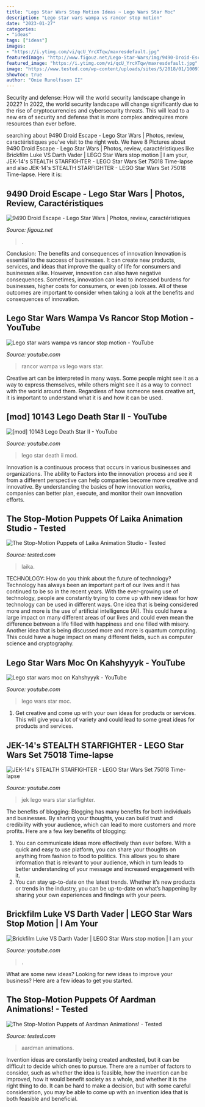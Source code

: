 ```yaml
---
title: "Lego Star Wars Stop Motion Ideas ~ Lego Wars Star Moc"
description: "Lego star wars wampa vs rancor stop motion"
date: "2023-01-27"
categories:
- "ideas"
tags: ["ideas"]
images:
- "https://i.ytimg.com/vi/qcU_YrcXTqw/maxresdefault.jpg"
featuredImage: "http://www.figouz.net/Lego-Star-Wars/img/9490-Droid-Escape/9490-Droid-Escape-Box.jpg"
featured_image: "https://i.ytimg.com/vi/qcU_YrcXTqw/maxresdefault.jpg"
image: "https://www.tested.com/wp-content/uploads/sites/5/2018/01/100973-qx2a1765.jpg"
ShowToc: true
author: "Onie Runolfsson II"
---
```



Security and defense: How will the world security landscape change in 2022?
In 2022, the world security landscape will change significantly due to the rise of cryptocurrencies and cybersecurity threats. This will lead to a new era of security and defense that is more complex andrequires more resources than ever before.

	

		
searching about 9490 Droid Escape - Lego Star Wars | Photos, review, caractéristiques you've visit to the right web. We have 8 Pictures about 9490 Droid Escape - Lego Star Wars | Photos, review, caractéristiques like Brickfilm Luke VS Darth Vader | LEGO Star Wars stop motion | I am your, JEK-14&#039;s STEALTH STARFIGHTER - LEGO Star Wars Set 75018 Time-lapse and also JEK-14&#039;s STEALTH STARFIGHTER - LEGO Star Wars Set 75018 Time-lapse. Here it is:
		
    
## 9490 Droid Escape - Lego Star Wars | Photos, Review, Caractéristiques

<img loading=lazy src="http://www.figouz.net/Lego-Star-Wars/img/9490-Droid-Escape/9490-Droid-Escape-Box.jpg" onerror="this.onerror=null;this.src='https://tse4.mm.bing.net/th?id=OIP.Z1E7h46C7pKTqQbdwIRnvwHaGU&amp;pid=15.1';" alt="9490 Droid Escape - Lego Star Wars | Photos, review, caractéristiques">

_Source: figouz.net_

>. 

	

Conclusion: The benefits and consequences of innovation
Innovation is essential to the success of businesses. It can create new products, services, and ideas that improve the quality of life for consumers and businesses alike. However, innovation can also have negative consequences. Sometimes, innovation can lead to increased burdens for businesses, higher costs for consumers, or even job losses. All of these outcomes are important to consider when taking a look at the benefits and consequences of innovation.

    
## Lego Star Wars Wampa Vs Rancor Stop Motion - YouTube

<img loading=lazy src="https://i.ytimg.com/vi/VITlqYLLmxk/hqdefault.jpg" onerror="this.onerror=null;this.src='https://tse2.mm.bing.net/th?id=OIP.wJCqYOJiODdPursBT2Ht6wHaFj&amp;pid=15.1';" alt="Lego star wars wampa vs rancor stop motion - YouTube">

_Source: youtube.com_

>rancor wampa vs lego wars star. 

	

Creative art can be interpreted in many ways. Some people might see it as a way to express themselves, while others might see it as a way to connect with the world around them. Regardless of how someone sees creative art, it is important to understand what it is and how it can be used.

    
## [mod] 10143 Lego Death Star II - YouTube

<img loading=lazy src="http://i.ytimg.com/vi/D1c2FFNzxH0/maxresdefault.jpg" onerror="this.onerror=null;this.src='https://tse3.mm.bing.net/th?id=OIP.WmB80xleVNSE9-IfZJdrNgHaEK&amp;pid=15.1';" alt="[mod] 10143 Lego Death Star II - YouTube">

_Source: youtube.com_

>lego star death ii mod. 

	

Innovation is a continuous process that occurs in various businesses and organizations. The ability to Factors into the innovation process and see it from a different perspective can help companies become more creative and innovative. By understanding the basics of how innovation works, companies can better plan, execute, and monitor their own innovation efforts.

    
## The Stop-Motion Puppets Of Laika Animation Studio - Tested

<img loading=lazy src="https://www.tested.com/wp-content/uploads/sites/5/2017/07/96940-qx2a2312.jpg" onerror="this.onerror=null;this.src='https://tse4.mm.bing.net/th?id=OIP.JLcjaM2I1jt9edjNJx_y9wHaEK&amp;pid=15.1';" alt="The Stop-Motion Puppets of Laika Animation Studio - Tested">

_Source: tested.com_

>laika. 

	

TECHNOLOGY: How do you think about the future of technology?
Technology has always been an important part of our lives and it has continued to be so in the recent years. With the ever-growing use of technology, people are constantly trying to come up with new ideas for how technology can be used in different ways. One idea that is being considered more and more is the use of artificial intelligence (AI). This could have a large impact on many different areas of our lives and could even mean the difference between a life filled with happiness and one filled with misery. Another idea that is being discussed more and more is quantum computing. This could have a huge impact on many different fields, such as computer science and cryptography.

    
## Lego Star Wars Moc On Kahshyyyk - YouTube

<img loading=lazy src="https://i.ytimg.com/vi/qcU_YrcXTqw/maxresdefault.jpg" onerror="this.onerror=null;this.src='https://tse4.mm.bing.net/th?id=OIP.aRE1kPTc9C6-J_orncReogHaEK&amp;pid=15.1';" alt="Lego star wars moc on Kahshyyyk - YouTube">

_Source: youtube.com_

>lego wars star moc. 

	

1. Get creative and come up with your own ideas for products or services. This will give you a lot of variety and could lead to some great ideas for products and services.

    
## JEK-14&#039;s STEALTH STARFIGHTER - LEGO Star Wars Set 75018 Time-lapse

<img loading=lazy src="http://i1.ytimg.com/vi/F6bUZ6qxP2Q/maxresdefault.jpg" onerror="this.onerror=null;this.src='https://tse4.mm.bing.net/th?id=OIP.yPT5jDpgEavgglHJZOLVMQHaEK&amp;pid=15.1';" alt="JEK-14&#039;s STEALTH STARFIGHTER - LEGO Star Wars Set 75018 Time-lapse">

_Source: youtube.com_

>jek lego wars star starfighter. 

	

The benefits of blogging:
Blogging has many benefits for both individuals and businesses. By sharing your thoughts, you can build trust and credibility with your audience, which can lead to more customers and more profits. Here are a few key benefits of blogging: 
1. You can communicate ideas more effectively than ever before. With a quick and easy to use platform, you can share your thoughts on anything from fashion to food to politics. This allows you to share information that is relevant to your audience, which in turn leads to better understanding of your message and increased engagement with it. 
2. You can stay up-to-date on the latest trends. Whether it’s new products or trends in the industry, you can be up-to-date on what’s happening by sharing your own experiences and findings with your peers.

    
## Brickfilm Luke VS Darth Vader | LEGO Star Wars Stop Motion | I Am Your

<img loading=lazy src="https://i.ytimg.com/vi/na_O-YXfRuM/maxresdefault.jpg" onerror="this.onerror=null;this.src='https://tse1.mm.bing.net/th?id=OIP.FO2IlP2WW5Qd1QQwC-zgXAHaEK&amp;pid=15.1';" alt="Brickfilm Luke VS Darth Vader | LEGO Star Wars stop motion | I am your">

_Source: youtube.com_

>. 

	

What are some new ideas?
Looking for new ideas to improve your business? Here are a few ideas to get you started.

    
## The Stop-Motion Puppets Of Aardman Animations! - Tested

<img loading=lazy src="https://www.tested.com/wp-content/uploads/sites/5/2018/01/100973-qx2a1765.jpg" onerror="this.onerror=null;this.src='https://tse1.mm.bing.net/th?id=OIP.fIf3dnVqgEMGUDdQjDWQfAHaEK&amp;pid=15.1';" alt="The Stop-Motion Puppets of Aardman Animations! - Tested">

_Source: tested.com_

>aardman animations. 

	

Invention ideas are constantly being created andtested, but it can be difficult to decide which ones to pursue. There are a number of factors to consider, such as whether the idea is feasible, how the invention can be improved, how it would benefit society as a whole, and whether it is the right thing to do. It can be hard to make a decision, but with some careful consideration, you may be able to come up with an invention idea that is both feasible and beneficial.

